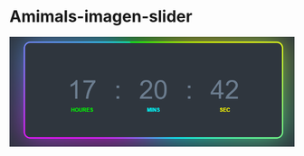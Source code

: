 # Amimals-imagen-slider
![Amimals-imagen-slider](https://github.com/sergioironhacker/Digital-Clock/blob/main/imgMain.png)

